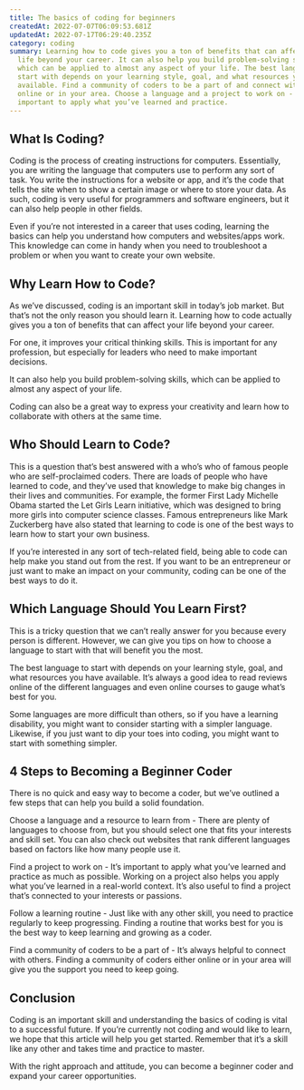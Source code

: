 ```yaml
---
title: The basics of coding for beginners
createdAt: 2022-07-07T06:09:53.681Z
updatedAt: 2022-07-17T06:29:40.235Z
category: coding
summary: Learning how to code gives you a ton of benefits that can affect your
  life beyond your career. It can also help you build problem-solving skills,
  which can be applied to almost any aspect of your life. The best language to
  start with depends on your learning style, goal, and what resources you have
  available. Find a community of coders to be a part of and connect with others
  online or in your area. Choose a language and a project to work on - It’s
  important to apply what you’ve learned and practice.
---
```


## What Is Coding?

Coding is the process of creating instructions for computers. Essentially, you are writing the language that computers use to perform any sort of task. You write the instructions for a website or app, and it’s the code that tells the site when to show a certain image or where to store your data. As such, coding is very useful for programmers and software engineers, but it can also help people in other fields.

Even if you’re not interested in a career that uses coding, learning the basics can help you understand how computers and websites/apps work. This knowledge can come in handy when you need to troubleshoot a problem or when you want to create your own website.

## Why Learn How to Code?

As we’ve discussed, coding is an important skill in today’s job market. But that’s not the only reason you should learn it. Learning how to code actually gives you a ton of benefits that can affect your life beyond your career.

For one, it improves your critical thinking skills. This is important for any profession, but especially for leaders who need to make important decisions.

It can also help you build problem-solving skills, which can be applied to almost any aspect of your life.

Coding can also be a great way to express your creativity and learn how to collaborate with others at the same time.

## Who Should Learn to Code?

This is a question that’s best answered with a who’s who of famous people who are self-proclaimed coders. There are loads of people who have learned to code, and they’ve used that knowledge to make big changes in their lives and communities. For example, the former First Lady Michelle Obama started the Let Girls Learn initiative, which was designed to bring more girls into computer science classes. Famous entrepreneurs like Mark Zuckerberg have also stated that learning to code is one of the best ways to learn how to start your own business.

If you’re interested in any sort of tech-related field, being able to code can help make you stand out from the rest. If you want to be an entrepreneur or just want to make an impact on your community, coding can be one of the best ways to do it.

## Which Language Should You Learn First?

This is a tricky question that we can’t really answer for you because every person is different. However, we can give you tips on how to choose a language to start with that will benefit you the most.

The best language to start with depends on your learning style, goal, and what resources you have available. It’s always a good idea to read reviews online of the different languages and even online courses to gauge what’s best for you.

Some languages are more difficult than others, so if you have a learning disability, you might want to consider starting with a simpler language. Likewise, if you just want to dip your toes into coding, you might want to start with something simpler.

## 4 Steps to Becoming a Beginner Coder

There is no quick and easy way to become a coder, but we’ve outlined a few steps that can help you build a solid foundation.

Choose a language and a resource to learn from - There are plenty of languages to choose from, but you should select one that fits your interests and skill set. You can also check out websites that rank different languages based on factors like how many people use it.

Find a project to work on - It’s important to apply what you’ve learned and practice as much as possible. Working on a project also helps you apply what you’ve learned in a real-world context. It’s also useful to find a project that’s connected to your interests or passions.

Follow a learning routine - Just like with any other skill, you need to practice regularly to keep progressing. Finding a routine that works best for you is the best way to keep learning and growing as a coder.

Find a community of coders to be a part of - It’s always helpful to connect with others. Finding a community of coders either online or in your area will give you the support you need to keep going.

## Conclusion

Coding is an important skill and understanding the basics of coding is vital to a successful future. If you’re currently not coding and would like to learn, we hope that this article will help you get started. Remember that it’s a skill like any other and takes time and practice to master.

With the right approach and attitude, you can become a beginner coder and expand your career opportunities.
